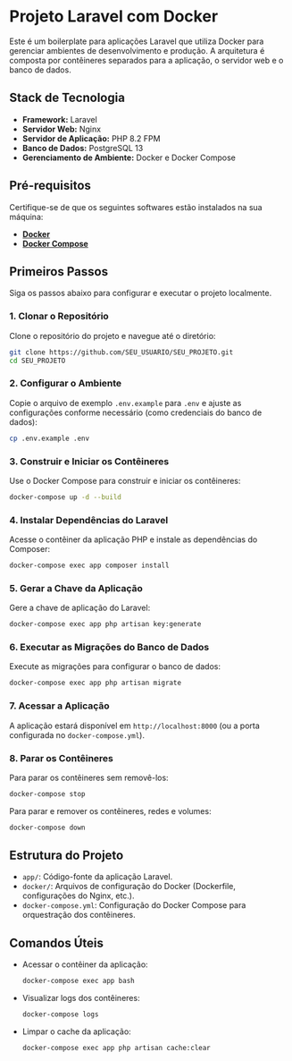 # Projeto Laravel com Docker

Este é um boilerplate para aplicações Laravel que utiliza Docker para gerenciar ambientes de desenvolvimento e produção. A arquitetura é composta por contêineres separados para a aplicação, o servidor web e o banco de dados.

## Stack de Tecnologia

- **Framework:** Laravel
- **Servidor Web:** Nginx
- **Servidor de Aplicação:** PHP 8.2 FPM
- **Banco de Dados:** PostgreSQL 13
- **Gerenciamento de Ambiente:** Docker e Docker Compose

## Pré-requisitos

Certifique-se de que os seguintes softwares estão instalados na sua máquina:

- [**Docker**](https://docs.docker.com/get-docker/)
- [**Docker Compose**](https://docs.docker.com/compose/install/)

## Primeiros Passos

Siga os passos abaixo para configurar e executar o projeto localmente.

### 1. Clonar o Repositório

Clone o repositório do projeto e navegue até o diretório:

```bash
git clone https://github.com/SEU_USUARIO/SEU_PROJETO.git
cd SEU_PROJETO
```

### 2. Configurar o Ambiente

Copie o arquivo de exemplo `.env.example` para `.env` e ajuste as configurações conforme necessário (como credenciais do banco de dados):

```bash
cp .env.example .env
```

### 3. Construir e Iniciar os Contêineres

Use o Docker Compose para construir e iniciar os contêineres:

```bash
docker-compose up -d --build
```

### 4. Instalar Dependências do Laravel

Acesse o contêiner da aplicação PHP e instale as dependências do Composer:

```bash
docker-compose exec app composer install
```

### 5. Gerar a Chave da Aplicação

Gere a chave de aplicação do Laravel:

```bash
docker-compose exec app php artisan key:generate
```

### 6. Executar as Migrações do Banco de Dados

Execute as migrações para configurar o banco de dados:

```bash
docker-compose exec app php artisan migrate
```

### 7. Acessar a Aplicação

A aplicação estará disponível em `http://localhost:8000` (ou a porta configurada no `docker-compose.yml`).

### 8. Parar os Contêineres

Para parar os contêineres sem removê-los:

```bash
docker-compose stop
```

Para parar e remover os contêineres, redes e volumes:

```bash
docker-compose down
```

## Estrutura do Projeto

- `app/`: Código-fonte da aplicação Laravel.
- `docker/`: Arquivos de configuração do Docker (Dockerfile, configurações do Nginx, etc.).
- `docker-compose.yml`: Configuração do Docker Compose para orquestração dos contêineres.

## Comandos Úteis

- Acessar o contêiner da aplicação:
  ```bash
  docker-compose exec app bash
  ```
- Visualizar logs dos contêineres:
  ```bash
  docker-compose logs
  ```
- Limpar o cache da aplicação:
  ```bash
  docker-compose exec app php artisan cache:clear
  ```
